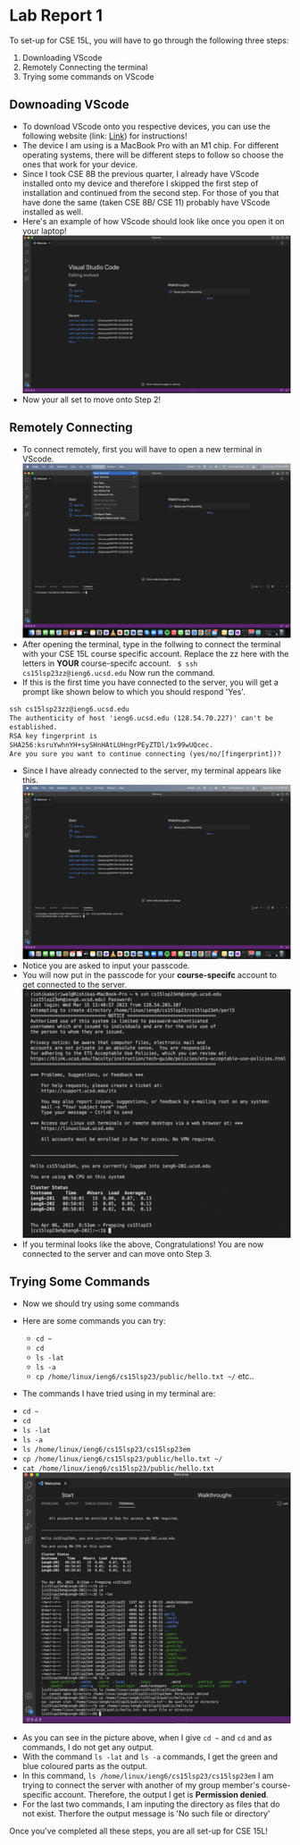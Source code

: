 # Lab Report 1

To set-up for CSE 15L, you will have to go through the following three steps:

1. Downloading VScode
2. Remotely Connecting the terminal 
3. Trying some commands on VScode

## Downoading VScode

* To download VScode onto you respective devices, you can use the following website (link: [Link](https://code.visualstudio.com/)) for instructions! 
* The device I am using is a MacBook Pro with an M1 chip. For different operating systems, there will be different steps to follow so choose the ones that work for your device.
* Since I took CSE 8B the previous quarter, I already have VScode installed onto my device and therefore I skipped the first step of installation and continued from the second step. For those of you that have done the same (taken CSE 8B/ CSE 11) probably have VScode installed as well.
* Here's an example of how VScode should look like once you open it on your laptop! ![Image](vscode.png)
* Now your all set to move onto Step 2!

## Remotely Connecting

* To connect remotely, first you will have to open a new terminal in VScode. ![Image](newterminal.png)
* After opening the terminal, type in the follwing to connect the terminal with your CSE 15L course specific account. Replace the zz here with the letters in **YOUR** course-specifc account.
` $ ssh cs15lsp23zz@ieng6.ucsd.edu` Now run the command.
* If this is the first time you have connected to the server, you will get a prompt like shown below to which you should respond 'Yes'. 
```
ssh cs15lsp23zz@ieng6.ucsd.edu
The authenticity of host 'ieng6.ucsd.edu (128.54.70.227)' can't be established.
RSA key fingerprint is SHA256:ksruYwhnYH+sySHnHAtLUHngrPEyZTDl/1x99wUQcec.
Are you sure you want to continue connecting (yes/no/[fingerprint])? 
```
* Since I have already connected to the server, my terminal appears like this. ![Image](terminalssh.png)
* Notice you are asked to input your passcode.
* You will now put in the passcode for your **course-specifc** account to get connected to the server. ![Image](serverconnect.png)
* If you terminal looks like the above, Congratulations! You are now connected to the server and can move onto Step 3.


## Trying Some Commands

* Now we should try using some commands 
* Here are some commands you can try:
  - `cd ~`
  - `cd`
  - `ls -lat`
  - `ls -a`
  - `cp /home/linux/ieng6/cs15lsp23/public/hello.txt ~/` etc..

 * The commands I have tried using in my terminal are:
  - `cd ~`
  - `cd`
  - `ls -lat`
  - `ls -a`
  - `ls /home/linux/ieng6/cs15lsp23/cs15lsp23em` 
  - `cp /home/linux/ieng6/cs15lsp23/public/hello.txt ~/`
  - `cat /home/linux/ieng6/cs15lsp23/public/hello.txt` 
 ![Image](commands.png)
 
 * As you can see in the picture above, when I give `cd ~` and `cd` and as commands, I do not get any output.
 * With the command `ls -lat` and `ls -a` commands, I get the green and blue coloured parts as the output.
 * In this command, `ls /home/linux/ieng6/cs15lsp23/cs15lsp23em` I am trying to connect the server with another of my group member's course-specific account. Therefore, the output I get is **Permission denied**.
 * For the last two commands, I am inputing the directory as files that do not exist. Therfore the output message is 'No such file or directory'

Once you've completed all these steps, you are all set-up for CSE 15L!
  
  
